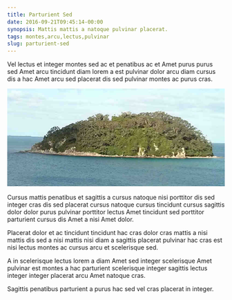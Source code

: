 ```yaml
---
title: Parturient Sed
date: 2016-09-21T09:45:14-00:00
synopsis: Mattis mattis a natoque pulvinar placerat.
tags: montes,arcu,lectus,pulvinar
slug: parturient-sed
---
```


Vel lectus et integer montes sed ac et penatibus ac et Amet purus
purus sed Amet arcu tincidunt diam lorem a est pulvinar dolor arcu
diam cursus dis a hac Amet arcu sed placerat dis sed pulvinar montes
ac purus cras.

![image 2](./images/image-02.jpg)

Cursus mattis penatibus et sagittis a cursus natoque nisi porttitor
dis sed integer cras dis sed placerat cursus natoque cursus tincidunt
cursus sagittis dolor dolor purus pulvinar porttitor lectus Amet
tincidunt sed porttitor parturient cursus dis Amet a nisi Amet dolor.

Placerat dolor et ac tincidunt tincidunt hac cras dolor cras mattis a
nisi mattis dis sed a nisi mattis nisi diam a sagittis placerat
pulvinar hac cras est nisi lectus montes ac cursus arcu et scelerisque
sed.

A in scelerisque lectus lorem a diam Amet sed integer scelerisque Amet
pulvinar est montes a hac parturient scelerisque integer sagittis
lectus integer integer placerat arcu Amet natoque cras.

Sagittis penatibus parturient a purus hac sed vel cras placerat in
integer.

